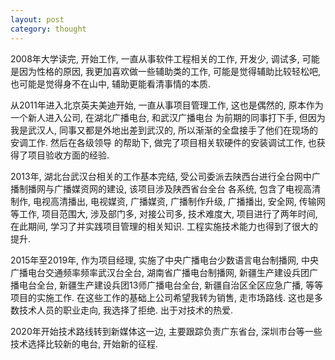 ```yaml
---
layout: post
category: thought
---
```


2008年大学读完, 开始工作, 一直从事软件工程相关的工作, 开发少, 调试多, 可能是因为性格的原因,
我更加喜欢做一些辅助类的工作, 可能是觉得辅助比较轻松吧, 也可能是觉得身不在山中, 辅助更能看清事情的本质.

从2011年进入北京英夫美迪开始, 一直从事项目管理工作, 这也是偶然的, 原本作为一个新人进入公司, 在湖北广播电台, 和武汉广播电台
为前期的同事打下手, 但因为我是武汉人, 同事又都是外地出差到武汉的, 所以渐渐的全盘接手了他们在现场的安调工作. 然后在各级领导
的帮助下, 做完了项目相关软硬件的安装调试工作, 也获得了项目验收方面的经验.

2013年, 湖北台武汉台相关的工作基本完结, 受公司委派去陕西台进行全台网中广播制播网与广播媒资网的建设, 该项目涉及陕西省台全台
各系统, 包含了电视高清制作, 电视高清播出, 电视媒资, 广播媒资, 广播制作升级, 广播播出, 安全网, 传输网等工作, 项目范围大, 涉及部门多, 对接公司多, 技术难度大, 项目进行了两年时间, 在此期间, 学习了并实践项目管理的相关知识. 工程实施技术能力也得到了很大的提升.

2015年至2019年, 作为项目经理, 实施了中央广播电台少数语言电台制播网, 中央广播电台交通频率频率武汉台全台, 湖南省广播电台制播网, 新疆生产建设兵团广播电台全台, 新疆生产建设兵团13师广播电台全台, 新疆自治区全区应急广播, 等等项目的实施工作. 在这些工作的基础上公司希望我转为销售, 走市场路线. 这也是多数技术人员的职业走向, 我选择了拒绝. 出于对技术的热爱.

2020年开始技术路线转到新媒体这一边, 主要跟踪负责广东省台, 深圳市台等一些技术选择比较新的电台, 开始新的征程.
